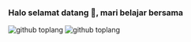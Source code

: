 ### Halo selamat datang 👋, mari belajar bersama
 
![github toplang](https://github-readme-stats.vercel.app/api/top-langs/?username=Dhino12&layout=compact&theme=buefy)    ![github toplang](https://github-readme-stats.vercel.app/api/top-langs/?username=Dhino12&layout=compact&theme=buefy)
 

